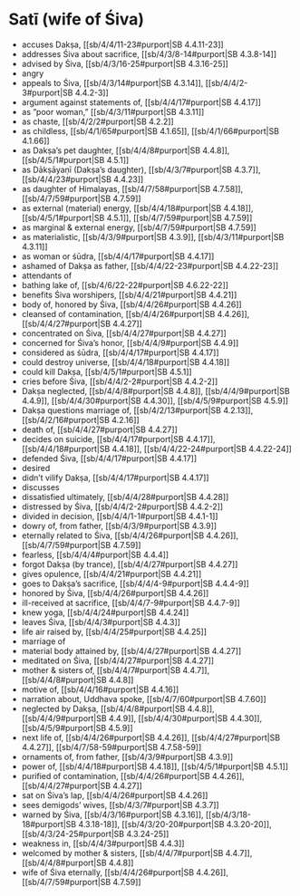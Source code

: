 # Satī (wife of Śiva)

* accuses Dakṣa, [[sb/4/4/11-23#purport|SB 4.4.11-23]]
* addresses Śiva about sacrifice, [[sb/4/3/8-14#purport|SB 4.3.8-14]]
* advised by Śiva, [[sb/4/3/16-25#purport|SB 4.3.16-25]]
* angry 
* appeals to Śiva, [[sb/4/3/14#purport|SB 4.3.14]], [[sb/4/4/2-3#purport|SB 4.4.2-3]]
* argument against statements of, [[sb/4/4/17#purport|SB 4.4.17]]
* as ”poor woman,” [[sb/4/3/11#purport|SB 4.3.11]]
* as chaste, [[sb/4/2/2#purport|SB 4.2.2]]
* as childless, [[sb/4/1/65#purport|SB 4.1.65]], [[sb/4/1/66#purport|SB 4.1.66]]
* as Dakṣa’s pet daughter, [[sb/4/4/8#purport|SB 4.4.8]], [[sb/4/5/1#purport|SB 4.5.1]]
* as Dākṣāyaṇī (Dakṣa’s daughter), [[sb/4/3/7#purport|SB 4.3.7]], [[sb/4/4/23#purport|SB 4.4.23]]
* as daughter of Himalayas, [[sb/4/7/58#purport|SB 4.7.58]], [[sb/4/7/59#purport|SB 4.7.59]]
* as external (material) energy, [[sb/4/4/18#purport|SB 4.4.18]], [[sb/4/5/1#purport|SB 4.5.1]], [[sb/4/7/59#purport|SB 4.7.59]]
* as marginal & external energy, [[sb/4/7/59#purport|SB 4.7.59]]
* as materialistic, [[sb/4/3/9#purport|SB 4.3.9]], [[sb/4/3/11#purport|SB 4.3.11]]
* as woman or śūdra, [[sb/4/4/17#purport|SB 4.4.17]]
* ashamed of Dakṣa as father, [[sb/4/4/22-23#purport|SB 4.4.22-23]]
* attendants of 
* bathing lake of, [[sb/4/6/22-22#purport|SB 4.6.22-22]]
* benefits Śiva worshipers, [[sb/4/4/21#purport|SB 4.4.21]]
* body of, honored by Śiva, [[sb/4/4/26#purport|SB 4.4.26]]
* cleansed of contamination, [[sb/4/4/26#purport|SB 4.4.26]], [[sb/4/4/27#purport|SB 4.4.27]]
* concentrated on Śiva, [[sb/4/4/27#purport|SB 4.4.27]]
* concerned for Śiva’s honor, [[sb/4/4/9#purport|SB 4.4.9]]
* considered as śūdra, [[sb/4/4/17#purport|SB 4.4.17]]
* could destroy universe, [[sb/4/4/18#purport|SB 4.4.18]]
* could kill Dakṣa, [[sb/4/5/1#purport|SB 4.5.1]]
* cries before Śiva, [[sb/4/4/2-2#purport|SB 4.4.2-2]]
* Dakṣa neglected, [[sb/4/4/8#purport|SB 4.4.8]], [[sb/4/4/9#purport|SB 4.4.9]], [[sb/4/4/30#purport|SB 4.4.30]], [[sb/4/5/9#purport|SB 4.5.9]]
* Dakṣa questions marriage of, [[sb/4/2/13#purport|SB 4.2.13]], [[sb/4/2/16#purport|SB 4.2.16]]
* death of, [[sb/4/4/27#purport|SB 4.4.27]]
* decides on suicide, [[sb/4/4/17#purport|SB 4.4.17]], [[sb/4/4/18#purport|SB 4.4.18]], [[sb/4/4/22-24#purport|SB 4.4.22-24]]
* defended Śiva, [[sb/4/4/17#purport|SB 4.4.17]]
* desired 
* didn’t vilify Dakṣa, [[sb/4/4/17#purport|SB 4.4.17]]
* discusses 
* dissatisfied ultimately, [[sb/4/4/28#purport|SB 4.4.28]]
* distressed by Śiva, [[sb/4/4/2-2#purport|SB 4.4.2-2]]
* divided in decision, [[sb/4/4/1-1#purport|SB 4.4.1-1]]
* dowry of, from father, [[sb/4/3/9#purport|SB 4.3.9]]
* eternally related to Śiva, [[sb/4/4/26#purport|SB 4.4.26]], [[sb/4/7/59#purport|SB 4.7.59]]
* fearless, [[sb/4/4/4#purport|SB 4.4.4]]
* forgot Dakṣa (by trance), [[sb/4/4/27#purport|SB 4.4.27]]
* gives opulence, [[sb/4/4/21#purport|SB 4.4.21]]
* goes to Dakṣa’s sacrifice, [[sb/4/4/4-9#purport|SB 4.4.4-9]]
* honored by Śiva, [[sb/4/4/26#purport|SB 4.4.26]]
* ill-received at sacrifice, [[sb/4/4/7-9#purport|SB 4.4.7-9]]
* knew yoga, [[sb/4/4/24#purport|SB 4.4.24]]
* leaves Śiva, [[sb/4/4/3#purport|SB 4.4.3]]
* life air raised by, [[sb/4/4/25#purport|SB 4.4.25]]
* marriage of 
* material body attained by, [[sb/4/4/27#purport|SB 4.4.27]]
* meditated on Śiva, [[sb/4/4/27#purport|SB 4.4.27]]
* mother & sisters of, [[sb/4/4/7#purport|SB 4.4.7]], [[sb/4/4/8#purport|SB 4.4.8]]
* motive of, [[sb/4/4/16#purport|SB 4.4.16]]
* narration about, Uddhava spoke, [[sb/4/7/60#purport|SB 4.7.60]]
* neglected by Dakṣa, [[sb/4/4/8#purport|SB 4.4.8]], [[sb/4/4/9#purport|SB 4.4.9]], [[sb/4/4/30#purport|SB 4.4.30]], [[sb/4/5/9#purport|SB 4.5.9]]
* next life of, [[sb/4/4/26#purport|SB 4.4.26]], [[sb/4/4/27#purport|SB 4.4.27]], [[sb/4/7/58-59#purport|SB 4.7.58-59]]
* ornaments of, from father, [[sb/4/3/9#purport|SB 4.3.9]]
* power of, [[sb/4/4/18#purport|SB 4.4.18]], [[sb/4/5/1#purport|SB 4.5.1]]
* purified of contamination, [[sb/4/4/26#purport|SB 4.4.26]], [[sb/4/4/27#purport|SB 4.4.27]]
* sat on Śiva’s lap, [[sb/4/4/26#purport|SB 4.4.26]]
* sees demigods’ wives, [[sb/4/3/7#purport|SB 4.3.7]]
* warned by Śiva, [[sb/4/3/16#purport|SB 4.3.16]], [[sb/4/3/18-18#purport|SB 4.3.18-18]], [[sb/4/3/20-20#purport|SB 4.3.20-20]], [[sb/4/3/24-25#purport|SB 4.3.24-25]]
* weakness in, [[sb/4/4/3#purport|SB 4.4.3]]
* welcomed by mother & sisters, [[sb/4/4/7#purport|SB 4.4.7]], [[sb/4/4/8#purport|SB 4.4.8]]
* wife of Śiva eternally, [[sb/4/4/26#purport|SB 4.4.26]], [[sb/4/7/59#purport|SB 4.7.59]]
